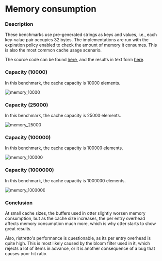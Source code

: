 # Memory consumption

### Description

These benchmarks use pre-generated strings as keys and values, i.e., each key-value pair occupies 32 bytes. The implementations are run with the expiration policy enabled to check the amount of memory it consumes. This is also the most common cache usage scenario.

The source code can be found [here](https://github.com/maypok86/benchmarks/blob/main/memory/main.go), and the results in text form [here](https://github.com/maypok86/benchmarks/blob/main/memory/results/memory.txt).

### Capacity (10000)

In this benchmark, the cache capacity is 10000 elements.

![memory_10000](https://raw.githubusercontent.com/maypok86/benchmarks/main/memory/results/memory_10000.png)

### Capacity (25000)

In this benchmark, the cache capacity is 25000 elements.

![memory_25000](https://raw.githubusercontent.com/maypok86/benchmarks/main/memory/results/memory_25000.png)

### Capacity (100000)

In this benchmark, the cache capacity is 100000 elements.

![memory_100000](https://raw.githubusercontent.com/maypok86/benchmarks/main/memory/results/memory_100000.png)

### Capacity (1000000)

In this benchmark, the cache capacity is 1000000 elements.

![memory_1000000](https://raw.githubusercontent.com/maypok86/benchmarks/main/memory/results/memory_1000000.png)

### Conclusion

At small cache sizes, the buffers used in otter slightly worsen memory consumption, but as the cache size increases, the per entry overhead affects memory consumption much more, which is why otter starts to show great results.

Also, ristretto's performance is questionable, as its per entry overhead is quite high. This is most likely caused by the bloom filter used in it, which rejects a lot of items in advance, or it is another consequence of a bug that causes poor hit ratio.
